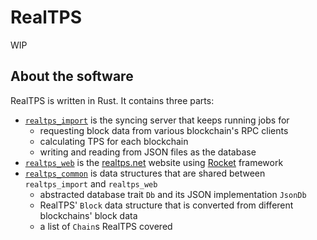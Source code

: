 # RealTPS

WIP


## About the software

RealTPS is written in Rust. It contains three parts:
- [`realtps_import`] is the syncing server that keeps running jobs for
  - requesting block data from various blockchain's RPC clients
  - calculating TPS for each blockchain
  - writing and reading from JSON files as the database
- [`realtps_web`] is the [realtps.net] website using [Rocket] framework
- [`realtps_common`] is data structures that are shared between
  `realtps_import` and `realtps_web`
  - abstracted database trait `Db` and its JSON implementation `JsonDb`
  - RealTPS' `Block` data structure that is converted from different
    blockchains' block data
  - a list of `Chain`s RealTPS covered

[`realtps_import`]: src/realtps_import
[`realtps_web`]: src/realtps_web
[`realtps_common`]: src/realtps_common
[realtps.net]: https://realtps.net
[Rocket]: https://rocket.rs

